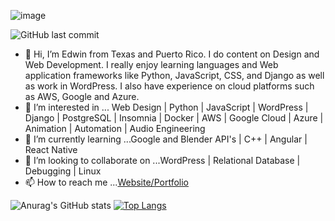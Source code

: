 
![image](https://user-images.githubusercontent.com/92768739/155820507-9d4dea6c-1611-4ca1-91a0-b1e994f3ebb2.png)


![GitHub last commit](https://img.shields.io/github/last-commit/Edwin0570/Edwin0570)

- 👋 Hi, I’m Edwin from Texas and Puerto Rico. I do content on Design and Web Development. I really enjoy learning languages and Web application frameworks like Python, JavaScript, CSS, and Django as well as work in WordPress. I also have experience on cloud platforms such as AWS, Google and Azure.
- 👀 I’m interested in ... Web Design | Python | JavaScript | WordPress | Django | PostgreSQL | Insomnia | Docker | AWS | Google Cloud | Azure | Animation | Automation | Audio Engineering 
- 🌱 I’m currently learning ...Google and Blender API's | C++ | Angular | React Native
- 💞️ I’m looking to collaborate on ...WordPress | Relational Database | Debugging | Linux
- 📫 How to reach me ...[Website/Portfolio](https://www.hotrodcode.net)

![Anurag's GitHub stats](https://github-readme-stats.vercel.app/api?username=Edwin0570&show_icons=true&theme=merko)
[![Top Langs](https://github-readme-stats.vercel.app/api/top-langs/?username=Edwin0570)](https://github.com/Edwin0570/github-readme-stats)

<!---
Edwin0570/Edwin0570 is a ✨ special ✨ repository because its `README.md` (this file) appears on your GitHub profile.
You can click the Preview link to take a look at your changes.
--->
